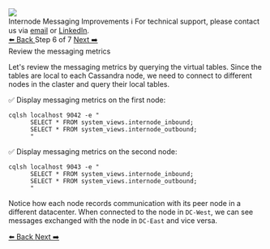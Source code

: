<!-- TOP -->
<div class="top">
  <img src="https://datastax-academy.github.io/katapod-shared-assets/images/ds-academy-logo.svg" />
  <div class="scenario-title-section">
    <span class="scenario-title">Internode Messaging Improvements</span>
    <span class="scenario-subtitle">ℹ️ For technical support, please contact us via <a href="mailto:aleksandr.volochnev@datastax.com">email</a> or <a href="https://dtsx.io/aleks">LinkedIn</a>.</span> 
  </div>
</div>

<!-- NAVIGATION -->
<div id="navigation-top" class="navigation-top">
 <a href='command:katapod.loadPage?[{"step":"step5"}]'
   class="btn btn-dark navigation-top-left">⬅️ Back
 </a>
<span class="step-count"> Step 6 of 7</span>
 <a href='command:katapod.loadPage?[{"step":"step7"}]' 
    class="btn btn-dark navigation-top-right">Next ➡️
  </a>
</div>

<!-- CONTENT -->

<div class="step-title">Review the messaging metrics</div>

Let's review the messaging metrics by querying the virtual tables. 
Since the tables are local to each Cassandra node, we need to connect to different nodes in the claster and query their local tables.

✅ Display messaging metrics on the first node:
```
cqlsh localhost 9042 -e "
      SELECT * FROM system_views.internode_inbound;
      SELECT * FROM system_views.internode_outbound;
      "
```

✅ Display messaging metrics on the second node:
```
cqlsh localhost 9043 -e "
      SELECT * FROM system_views.internode_inbound;
      SELECT * FROM system_views.internode_outbound;
      "
```

Notice how each node records communication with its peer node in a different datacenter. When connected to the node in `DC-West`, we can see messages exchanged with the node in `DC-East` and vice versa.

<!-- NAVIGATION -->
<div id="navigation-bottom" class="navigation-bottom">
 <a href='command:katapod.loadPage?[{"step":"step5"}]'
   class="btn btn-dark navigation-bottom-left">⬅️ Back
 </a>
 <a href='command:katapod.loadPage?[{"step":"step7"}]'
    class="btn btn-dark navigation-bottom-right">Next ➡️
  </a>
</div>

